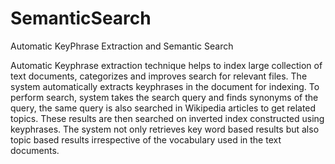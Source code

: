 # SemanticSearch
Automatic KeyPhrase Extraction and Semantic Search

Automatic Keyphrase extraction technique helps to index large collection of text documents, categorizes and improves search for relevant files. The system automatically extracts keyphrases in the document for indexing. To perform search, system takes the search query and finds synonyms of the query, the same query is also searched in Wikipedia articles to get related topics. These results are then searched on inverted index constructed using keyphrases. The system not only retrieves key word based results but also topic based results irrespective of the vocabulary used in the text documents.
